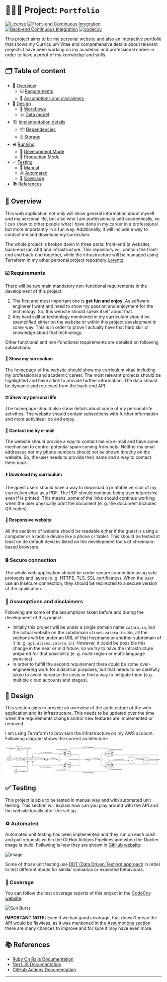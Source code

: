 # 👨🏽‍💻 Project: `Portfolio`
[![License](https://img.shields.io/badge/License-BSD_3--Clause-blue.svg)](https://opensource.org/licenses/BSD-3-Clause) [![Front-end Continuous Integration](https://github.com/zatarain/portfolio/actions/workflows/front-end.yml/badge.svg)](https://github.com/zatarain/portfolio/actions/workflows/front-end.yml) [![Back-end Continuous Integration](https://github.com/zatarain/portfolio/actions/workflows/back-end.yml/badge.svg)](https://github.com/zatarain/portfolio/actions/workflows/back-end.yml) [![codecov](https://codecov.io/gh/zatarain/portfolio/branch/main/graph/badge.svg?token=CKLB4JPO9T)](https://codecov.io/gh/zatarain/portfolio)

This project aims to be [my personal website][ulises-zatarain] and also an interactive portfolio that shows my Curriculum Vitae and comprehensive details about relevant projects I have been working on my academic and professional career in order to have a proof of my knowledge and skills.

## 🗂️ Table of content

* 🔭 [Overview](#📹-overview)
  - ☑️ [Requirements](#-requirements)
  - 🤔 [Assumptions and disclaimers](#-assumptions-and-disclaimers)
* 📐 [Design](#-design)
  - 🔀 [Workflows](#-workflows)
  - 📊 [Data model](#-data-model)
* 🏗️ [Implementation details](#-implementation-details)
  - 📦 [Dependencies](#-dependencies)
  - 🗄️ [Storage](#-storage)
* ⏯️ [Running](#-running)
  - 🍏 [Development Mode](#-development-mode)
  - 🍎 [Production Mode](#-production-mode)
* ✅ [Testing](#-testing)
  - 🧪 [Manual](#-manual)
  - ♻️ [Automated](#-automated)
  - 💯 [Coverage](#-coverage)
* 📚 [References](#-references)

## 🔭 Overview
This web application not only will show general information about myself and my personal life, but also who I am professionally and academically, so I can show to other people what I have done in my career in a professional but more importantly in a fun way. Additionally, it will include a way to contact me and download my curriculum.

The whole project is broken down in three parts: front-end (a website), back-end (an API) and infrastructure. This repository will contain the front-end and back-end together, while the infrastructure will be managed using Terraform in my other personal project repository [Lorentz][lorentz].

### ☑️ Requirements
There will be two main mandatory non-functional requirements in the development of this project:

1. The first and most important one is **get fun and enjoy**. As software engineer I want and need to show my passion and enjoyment for the technology. So, this website should speak itself about that.
2. Any hard skill or technology mentioned in my curriculum should be exemplified either on the website or within this project development in some way. This is in order to prove I actually have that hard skill or knowledge about that technology.

Other functional and non-functional requirements are detailed on following subsections.

#### 📃 Show my curriculum
The homepage of the website should show my curriculum vitae including my professional and academic career. The most relevant projects should be highlighted and have a link to provide further information. The data should be dynamic and retrieved from the back-end API.

#### 🤓 Show my personal life
The homepage should also show details about some of my personal life activities. The website should contain subsections with further information and more activities I do and enjoy.

#### 📧 Contact me by e-mail
The website should provide a way to contact me via e-mail and have some mechanism to control potential spam coming from bots. Neither my email addresses nor my phone numbers should not be shown directly on the website. So, the user needs to provide their name and a way to contact them back.

#### ⬇️ Download my curriculum
The guest users should have a way to download a printable version of my curriculum vitae as a PDF. The PDF should continue being *user interactive* even if is printed. This means, some of the links should continue working when the user physically print the document (e. g. the document includes QR codes).

#### 📱 Responsive website
All the sections of website should be readable either if the guest is using a computer or a mobile device like a phone or tablet. This should be tested at least on de default devices listed on the development tools of chromium-based browsers.

### 🔒 Secure connection
The whole web application should be under secure connection using safe protocols and layers (e. g. HTTPS, TLS, SSL certificates). When the user use an insecure connection, they should be redirected to a secure version of the application.

### 🤔 Assumptions and disclaimers
Following are some of the assumptions taken before and during the development of this project:

 * Initially this project will be under a single domain name `zatara.in`, but the actual website on the subdomain `ulises.zatara.in`. So, all the sections will be under an URL of that hostname or another subdomain of it (e. g. `api.ulises.zatara.in`). However, it could be possible this change in the near or mid future, so we try to have the infrastructure prepared for that possibility (e. g. multi-region or multi-language websites).
 * In order to fulfill the second requirement there could be some over-engineering work for didactical purposes, but that needs to be carefully taken to avoid increase the costs or find a way to mitigate them (e.g. multiple cloud accounts and stages).

## 📐 Design
This section aims to provide an overview of the architecture of the web application and its infrastructure. This needs to be updated over the time when the requirements change and/or new features are implemented or removed.

I am using Terraform to provision the infrastructure on my AWS account. Following diagram shows the current architecture:

[![Architecture Overview](docs/diagrams/overview.svg)](docs/diagrams/overview.svg)

## ✅ Testing

This project is able to be tested in manual way and with automated unit testing. This section will explain how can you play around with the API and the website locally after the set up.

### ♻️ Automated
Automated unit testing has been implemented and they run on each push and pull requests within the GitHub Actions Pipelines and when the Docker image is build. Following is how they are shown in [GitHub website][portfolio-actions]:

![image](https://github.com/zatarain/portfolio/assets/539783/c443fe8f-1c7e-4481-a5e7-a9b7b3a9130c)

Some of those unit testing use [DDT (Data Driven Testing) approach][data-driven-testing] in order to test different inputs for similar scenarios or expected behaviours.

### 💯 Coverage
You can follow the test coverage reports of this project in the [CodeCov website][codecov-portfolio]:

![Sun Burst][codecov-sunburst]

**IMPORTANT NOTE:** Even if we had good coverage, that doesn't mean the API would be flawless, as it was mentioned in the [Assumptions section](#-assumptions-and-disclaimers) there are many chances to improve and for sure it may have even more.

## 📚 References

* [Ruby On Rails Documentation][ror-docs]
* [Next JS Documentation][next-docs]
* [GitHub Actions Documentation][github-actions-docs]
---

[ulises-zatarain]: https://ulises.zatara.in
[lorentz]: https://github.com/zatarain/lorentz
[ror-docs]: https://api.rubyonrails.org
[next-docs]: https://nextjs.org/docs
[github-actions]: https://github.com/features/actions
[github-actions-docs]: https://docs.github.com/en/actions
[codecov-portfolio]: https://app.codecov.io/gh/zatarain/portfolio
[codecov-sunburst]: https://codecov.io/gh/zatarain/portfolio/branch/main/graphs/sunburst.svg?token=CKLB4JPO9T
[codecov-grid]: https://codecov.io/gh/zatarain/portfolio/branch/main/graphs/tree.svg?token=CKLB4JPO9T
[codecov-icicle]: https://codecov.io/gh/zatarain/portfolio/branch/main/graphs/icicle.svg?token=CKLB4JPO9T
[portfolio-actions]: https://github.com/zatarain/portfolio/actions
[back-end-pipeline]: https://github.com/zatarain/portfolio/blob/main/.github/workflows/back-end.yml
[front-end-pipeline]: https://github.com/zatarain/portfolio/blob/main/.github/workflows/front-end.yml
[compose-yml]: https://github.com/zatarain/portfolio/blob/main/compose.yml
[postman-website]: https://www.postman.com
[data-driven-testing]: https://en.wikipedia.org/wiki/Data-driven_testing
